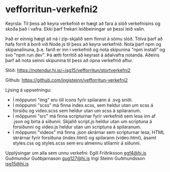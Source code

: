 # vefforritun-verkefni2
Keyrsla:
Til þess að keyra verkefnið er hægt að fara á slóð verkefnisins og skoða það í vafra. Ekki þarf frekari leiðbeiningar sé þessi leið valin.

Það er einnig hægt að ná í zip-skjalið sem finnst á sömu slóð.
Tölva þarf að hafa forrit á borð við Node.js til þess að keyra verkefnið.
Nota þarf npm og skipanalínuna, þ.e. farið er inn í verkefnið og
nota skipunina "npm install" og svo "npm run dev".
Þá ætti forritið að keyrast á aðalvafra notanda. Aðeins þarf að nota seinni skipunina til þess að opna verkefnið aftur.


Slóð:
https://notendur.hi.is/~isg15/vefforritun/stortverkefni2

Github: https://github.com/ingisteinn/vefforritun-verkefni2


Lýsing á uppsetningu:
- Í möppunni "img" eru öll icons fyrir spilarann á .svg sniði.
- Í möppunni "scss" má finna index.scss, sem heldur utan um scss á forsíðu og video.scss sem heldur utan um scss á spilaranum.
- Í möppunni "src" má finna scripturnar fyrir verkefnið sem lesa inn af .json og birta á síðunni. Skjalið script.js heldur utan um scriptuna á forsíðunni og video.js heldur utan um scriptuna á spilaranum.
- Í möppunni "videos" má finna .json skrárnar sem scripturnar lesa, HTML skrárnar fyrir forsíðuna (index.html) og spilarann (video.html), ásamt styles.css og styles.scss sem eru almennu stílarnir á síðunni.

Upplýsingar um alla sem unnu verkefni:
Egill Friðriksson egf4@hi.is
Guðmundur Guðbjarnason gug127@hi.is
Ingi Steinn Guðmundsson isg15@hi.is